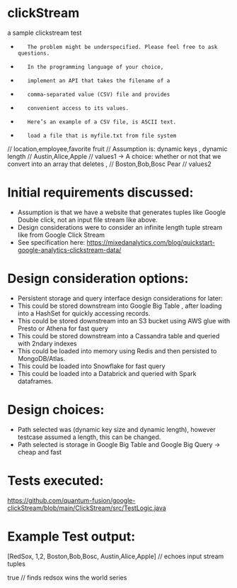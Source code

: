 # clickStream
a sample clickstream test 

-        The problem might be underspecified. Please feel free to ask questions.

-        In the programming language of your choice,
-        implement an API that takes the filename of a
-        comma-separated value (CSV) file and provides
-        convenient access to its values.
-        Here’s an example of a CSV file, is ASCII text.
-        load a file that is myfile.txt from file system

// location,employee,favorite fruit // Assumption is: dynamic keys , dynamic length
// Austin,Alice,Apple // values1 -> A choice: whether or not that we convert into an array that deletes ,
// Boston,Bob,Bosc Pear // values2

# Initial requirements discussed:
- Assumption is that we have a website that generates tuples like Google Double click, not an input file stream like above.
- Design considerations were to consider an infinite length tuple stream like from Google Click Stream
- See specification here: https://mixedanalytics.com/blog/quickstart-google-analytics-clickstream-data/

# Design consideration options:
- Persistent storage and query interface design considerations for later:
- This could be stored downstream into Google Big Table , after loading into a HashSet for quickly accessing records.
- This could be stored downstream into an S3 bucket using AWS glue with Presto or Athena for fast query
- This could be stored downstream into a Cassandra table and queried with 2ndary indexes
- This could be loaded into memory using Redis and then persisted to MongoDB/Atlas.
- This could be loaded into Snowflake for fast query
- This could be loaded into a Databrick and queried with Spark dataframes.

# Design choices:
- Path selected was (dynamic key size and dynamic length), however testcase assumed a length, this can be changed.
- Path selected is storage in Google Big Table and Google Big Query -> cheap and fast

# Tests executed:
https://github.com/quantum-fusion/google-clickStream/blob/main/ClickStream/src/TestLogic.java

# Example Test output:

[RedSox, 1,2, Boston,Bob,Bosc, Austin,Alice,Apple] // echoes input stream tuples

true // finds redsox wins the world series


